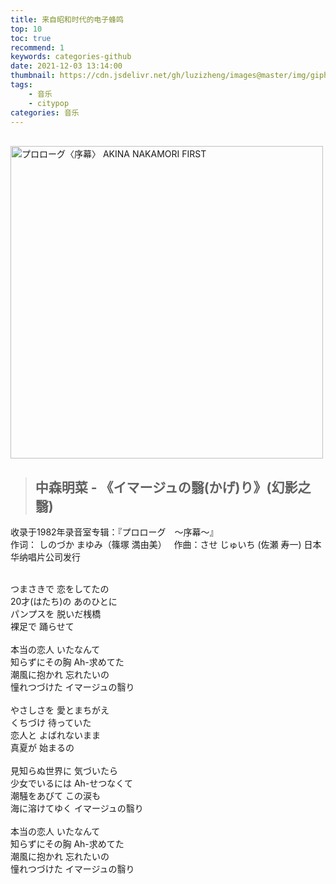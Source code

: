 ```yaml
---
title: 来自昭和时代的电子蜂鸣
top: 10
toc: true
recommend: 1 
keywords: categories-github
date: 2021-12-03 13:14:00
thumbnail: https://cdn.jsdelivr.net/gh/luzizheng/images@master/img/giphy.gif
tags: 
    - 音乐 
    - citypop
categories: 音乐
---
```



<br>

<img src="https://i.kfs.io/album/global/1515029,1v1/fit/500x500.jpg" alt="プロローグ〈序幕〉  AKINA NAKAMORI FIRST" width="500" height="500">

<br>

<link rel="stylesheet" href="https://cdn.jsdelivr.net/npm/aplayer/dist/APlayer.min.css">
<script src="https://cdn.jsdelivr.net/npm/aplayer/dist/APlayer.min.js"></script>
<!-- require MetingJS -->
<script src="https://cdn.jsdelivr.net/npm/meting@2/dist/Meting.min.js"></script>
<meting-js style="width: auto;height: 2000px;"
    server="netease"
    type="song"
    id="1447679055"
    theme="#2980b9"
    loop="all"
    autoplay="false"
    order="list"
    storageName="aplayer-setting"
    lrctype= 0
    list-max-height="800px"
    >
</meting-js>

> ## 中森明菜 - 《イマージュの翳(かげ)り》(幻影之翳)
收录于1982年录音室专辑：『プロローグ　～序幕～』 <br>
作词：	しのづか まゆみ（篠塚 満由美）&nbsp;&nbsp;&nbsp;作曲：させ じゅいち (佐瀬 寿一)
日本华纳唱片公司发行


<!-- more -->

<p><br>
つまさきで 恋をしてたの<br>
20才(はたち)の あのひとに<br>
パンプスを 脱いだ桟橋<br>
裸足で 踊らせて<br>
<br>
本当の恋人 いたなんて<br>
知らずにその胸 Ah-求めてた<br>
潮風に抱かれ 忘れたいの<br>
憧れつづけた イマージュの翳り<br>
<br>
やさしさを 愛とまちがえ<br>
くちづけ 待っていた<br>
恋人と よばれないまま<br>
真夏が 始まるの<br>
<br>
見知らぬ世界に 気づいたら<br>
少女でいるには Ah-せつなくて<br>
潮騒をあびて この涙も<br>
海に溶けてゆく イマージュの翳り<br>
<br>
本当の恋人 いたなんて<br>
知らずにその胸 Ah-求めてた<br>
潮風に抱かれ 忘れたいの<br>
憧れつづけた イマージュの翳り<br>
</p>

<br>


